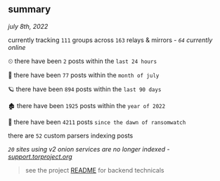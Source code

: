 
## summary
_july 8th, 2022_

currently tracking `111` groups across `163` relays & mirrors - _`64` currently online_

⏲ there have been `2` posts within the `last 24 hours`

🦈 there have been `77` posts within the `month of july`

🪐 there have been `894` posts within the `last 90 days`

🏚 there have been `1925` posts within the `year of 2022`

🦕 there have been `4211` posts `since the dawn of ransomwatch`

there are `52` custom parsers indexing posts

_`20` sites using v2 onion services are no longer indexed - [support.torproject.org](https://support.torproject.org/onionservices/v2-deprecation/)_

> see the project [README](https://github.com/joshhighet/ransomwatch#ransomwatch--) for backend technicals
